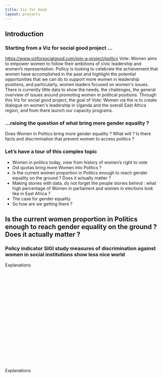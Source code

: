 ```yaml
---
title: Viz for Good
layout: projects
---
```



## Introduction
### Starting from a Viz for social good project ...
https://www.vizforsocialgood.com/join-a-project/pollicy
Vote: Women aims to empower women to follow their ambitions of civic leadership and women’s representation.
Pollicy is looking to celebrate the achievement that women have accomplished in the past and highlight the potential opportunities that we can do to support more women in leadership positions, and particularly, women leaders focused on women's issues. There is currently little data to show the needs, the challenges, the general overview of issues around promoting women in political positions.
Through this Viz for social good project, the goal of Vote: Women via the is to create dialogue on women's leadership in Uganda and the overall East Africa region, and from there launch our capacity programs. 

### ...raising the question of what bring more gender equality ?
Does Women in Politics bring more gender equality ? What will ?
Is there facts and discrimination that prevent women to access politics ?

### Let’s have a tour of this complex topic
* Women in politics today, view from history of women’s right to vote
* Did quotas bring more Women into Politics ?
* Is the current women proportion in Politics enough to reach gender equality on the ground ? Does it actually matter ?
* Making stories with data, do not forget the people stories behind : what high percentage of Women in parliament and women in elections look like in East Africa ? 
* The case for gender equality
* So how are we getting there ?


## Is the current women proportion in Politics enough to reach gender equality on the ground ? Does it actually matter ?
### Policy indicator SIGI study measures of discrimination against women in social institutions show less nice world
<div>
	<p> Explanations </p>
	<svg id="sub1"></svg>
	<svg id="sub2"></svg>
</div>

<div>
	<p> Explanations </p>
	<svg id="sub3"></svg>
	<svg id="sub4"></svg>
</div>


<script src="https://d3js.org/d3.v4.min.js"></script>
<script src="sigiscatter.js">	</script>
<link rel="stylesheet" href="sigisubindex.css">
